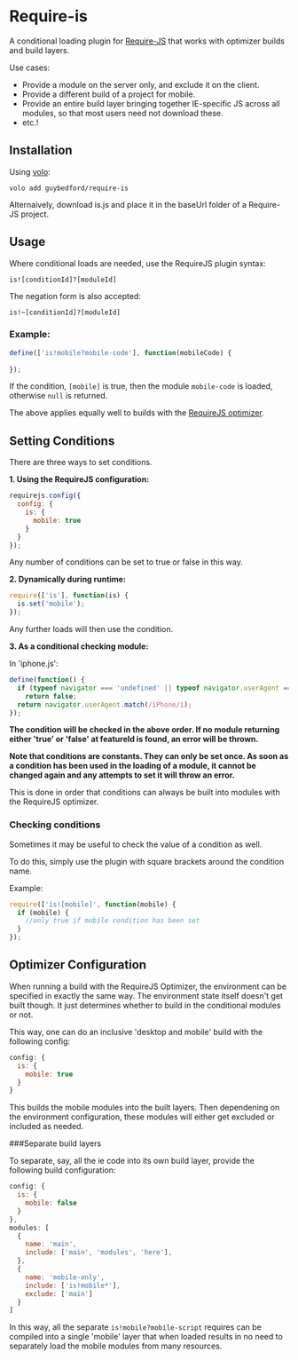 Require-is
===

A conditional loading plugin for [Require-JS](http://requirejs.org/) that works with optimizer builds and build layers.

Use cases:
* Provide a module on the server only, and exclude it on the client.
* Provide a different build of a project for mobile.
* Provide an entire build layer bringing together IE-specific JS across all modules, so that most users need not download these.
* etc.!

Installation
---

Using [volo](https://github.com/volojs/volo):
```
volo add guybedford/require-is
```

Alternaively, download is.js and place it in the baseUrl folder of a Require-JS project.

Usage
---

Where conditional loads are needed, use the RequireJS plugin syntax:

```
is![conditionId]?[moduleId]
```

The negation form is also accepted:

```
is!~[conditionId]?[moduleId]
```

### Example:

```javascript
define(['is!mobile?mobile-code'], function(mobileCode) {
  
});
```

If the condition, `[mobile]` is true, then the module `mobile-code` is loaded, otherwise `null` is returned.

The above applies equally well to builds with the [RequireJS optimizer](http://requirejs.org/docs/optimization.html).

Setting Conditions
---

There are three ways to set conditions.

**1. Using the RequireJS configuration:**

```javascript
requirejs.config({
  config: {
    is: {
      mobile: true
    }
  }
});
```

Any number of conditions can be set to true or false in this way.

**2. Dynamically during runtime:**

```javascript
require(['is'], function(is) {
  is.set('mobile');
});
```

Any further loads will then use the condition.

**3. As a conditional checking module:**

In 'iphone.js':
```javascript
define(function() {
  if (typeof navigator === 'undefined' || typeof navigator.userAgent === 'undefined')
    return false;
  return navigator.userAgent.match(/iPhone/i);
});
```

**The condition will be checked in the above order. If no module returning either 'true' or 'false' at featureId is found, an error will be thrown.**

**Note that conditions are constants. They can only be set once. As soon as a condition has been used in the loading of a module, it cannot be changed again and any attempts to set it will throw an error.**

This is done in order that conditions can always be built into modules with the RequireJS optimizer.

### Checking conditions

Sometimes it may be useful to check the value of a condition as well.

To do this, simply use the plugin with square brackets around the condition name.

Example:

```javascript
require(['is![mobile]', function(mobile) {
  if (mobile) {
    //only true if mobile condition has been set
  }
});
```

Optimizer Configuration
---

When running a build with the RequireJS Optimizer, the environment can be specified in exactly the same way. The environment
state itself doesn't get built though. It just determines whether to build in the conditional modules or not.

This way, one can do an inclusive 'desktop and mobile' build with the following config:

```javascript
config: {
  is: {
    mobile: true
  }
}
```

This builds the mobile modules into the built layers. Then dependening on the environment configuration, these modules
will either get excluded or included as needed.

###Separate build layers

To separate, say, all the ie code into its own build layer, provide the following build configuration:

```javascript
config: {
  is: {
    mobile: false
  }
},
modules: [
  {
    name: 'main',
    include: ['main', 'modules', 'here'],
  },
  {
    name: 'mobile-only',
    include: ['is!mobile*'],
    exclude: ['main']
  }
]
```

In this way, all the separate `is!mobile?mobile-script` requires can be compiled into a single 'mobile' layer that when loaded
results in no need to separately load the mobile modules from many resources.